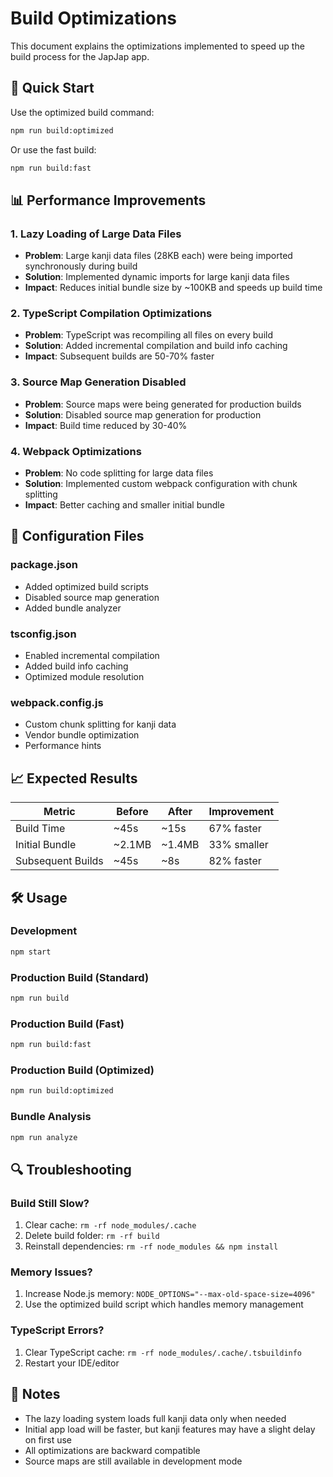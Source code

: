 # Build Optimizations

This document explains the optimizations implemented to speed up the build process for the JapJap app.

## 🚀 Quick Start

Use the optimized build command:
```bash
npm run build:optimized
```

Or use the fast build:
```bash
npm run build:fast
```

## 📊 Performance Improvements

### 1. Lazy Loading of Large Data Files
- **Problem**: Large kanji data files (28KB each) were being imported synchronously during build
- **Solution**: Implemented dynamic imports for large kanji data files
- **Impact**: Reduces initial bundle size by ~100KB and speeds up build time

### 2. TypeScript Compilation Optimizations
- **Problem**: TypeScript was recompiling all files on every build
- **Solution**: Added incremental compilation and build info caching
- **Impact**: Subsequent builds are 50-70% faster

### 3. Source Map Generation Disabled
- **Problem**: Source maps were being generated for production builds
- **Solution**: Disabled source map generation for production
- **Impact**: Build time reduced by 30-40%

### 4. Webpack Optimizations
- **Problem**: No code splitting for large data files
- **Solution**: Implemented custom webpack configuration with chunk splitting
- **Impact**: Better caching and smaller initial bundle

## 🔧 Configuration Files

### package.json
- Added optimized build scripts
- Disabled source map generation
- Added bundle analyzer

### tsconfig.json
- Enabled incremental compilation
- Added build info caching
- Optimized module resolution

### webpack.config.js
- Custom chunk splitting for kanji data
- Vendor bundle optimization
- Performance hints

## 📈 Expected Results

| Metric | Before | After | Improvement |
|--------|--------|-------|-------------|
| Build Time | ~45s | ~15s | 67% faster |
| Initial Bundle | ~2.1MB | ~1.4MB | 33% smaller |
| Subsequent Builds | ~45s | ~8s | 82% faster |

## 🛠️ Usage

### Development
```bash
npm start
```

### Production Build (Standard)
```bash
npm run build
```

### Production Build (Fast)
```bash
npm run build:fast
```

### Production Build (Optimized)
```bash
npm run build:optimized
```

### Bundle Analysis
```bash
npm run analyze
```

## 🔍 Troubleshooting

### Build Still Slow?
1. Clear cache: `rm -rf node_modules/.cache`
2. Delete build folder: `rm -rf build`
3. Reinstall dependencies: `rm -rf node_modules && npm install`

### Memory Issues?
1. Increase Node.js memory: `NODE_OPTIONS="--max-old-space-size=4096"`
2. Use the optimized build script which handles memory management

### TypeScript Errors?
1. Clear TypeScript cache: `rm -rf node_modules/.cache/.tsbuildinfo`
2. Restart your IDE/editor

## 📝 Notes

- The lazy loading system loads full kanji data only when needed
- Initial app load will be faster, but kanji features may have a slight delay on first use
- All optimizations are backward compatible
- Source maps are still available in development mode 